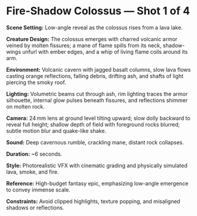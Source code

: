 # Fire-Shadow Colossus — Shot 1 of 4

**Scene Setting:** Low-angle reveal as the colossus rises from a lava lake.

**Creature Design:** The colossus emerges with charred volcanic armor veined by molten fissures; a mane of flame spills from its neck, shadow-wings unfurl with ember edges, and a whip of living flame coils around its arm.

**Environment:** Volcanic cavern with jagged basalt columns, slow lava flows casting orange reflections, falling debris, drifting ash, and shafts of light piercing the smoky roof.

**Lighting:** Volumetric beams cut through ash, rim lighting traces the armor silhouette, internal glow pulses beneath fissures, and reflections shimmer on molten rock.

**Camera:** 24 mm lens at ground level tilting upward; slow dolly backward to reveal full height; shallow depth of field with foreground rocks blurred; subtle motion blur and quake-like shake.

**Sound:** Deep cavernous rumble, crackling mane, distant rock collapses.

**Duration:** ~6 seconds.

**Style:** Photorealistic VFX with cinematic grading and physically simulated lava, smoke, and fire.

**Reference:** High-budget fantasy epic, emphasizing low-angle emergence to convey immense scale.

**Constraints:** Avoid clipped highlights, texture popping, and misaligned shadows or reflections.
